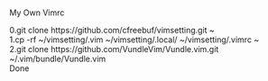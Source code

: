 
<br>My Own Vimrc</br>

<div>0.git clone https://github.com/cfreebuf/vimsetting.git ~</div>
<div>1.cp -rf ~/vimsetting/.vim ~/vimsetting/.local/ ~/vimsetting/.vimrc ~</div>
<div>2.git clone https://github.com/VundleVim/Vundle.vim.git ~/.vim/bundle/Vundle.vim</div>
Done
